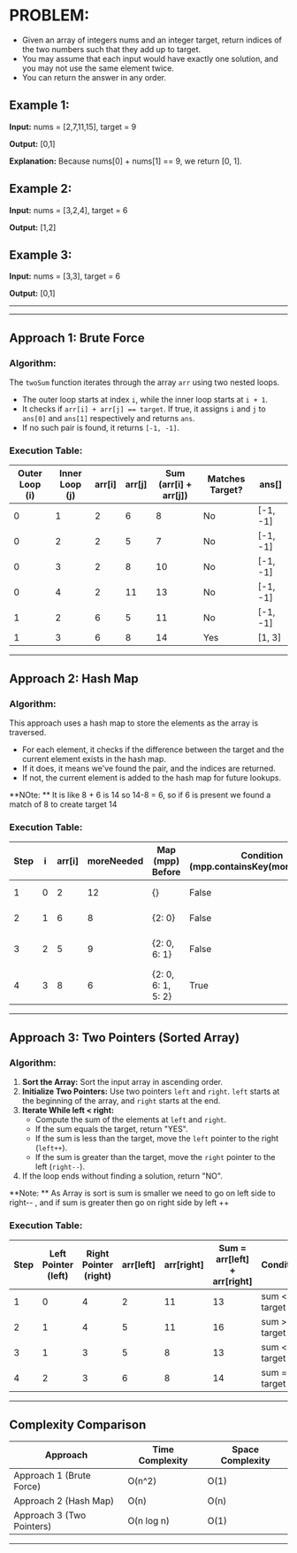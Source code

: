 # PROBLEM:
- Given an array of integers nums and an integer target, return indices of the two numbers such that they add up to target.
- You may assume that each input would have exactly one solution, and you may not use the same element twice.
- You can return the answer in any order.

## Example 1:

**Input:** nums = [2,7,11,15], target = 9

**Output:** [0,1]

**Explanation:** Because nums[0] + nums[1] == 9, we return [0, 1].

## Example 2:

**Input:** nums = [3,2,4], target = 6

**Output:** [1,2]

## Example 3:

**Input:** nums = [3,3], target = 6

**Output:** [0,1]

---
---

## Approach 1: Brute Force

### Algorithm:
The `twoSum` function iterates through the array `arr` using two nested loops.
- The outer loop starts at index `i`, while the inner loop starts at `i + 1`.
- It checks if `arr[i] + arr[j] == target`. If true, it assigns `i` and `j` to `ans[0]` and `ans[1]` respectively and returns `ans`.
- If no such pair is found, it returns `[-1, -1]`.

### Execution Table:

| Outer Loop (i) | Inner Loop (j) | arr[i] | arr[j] | Sum (arr[i] + arr[j]) | Matches Target? | ans[]   |
|----------------|-----------------|--------|--------|-----------------------|------------------|---------|
| 0              | 1               | 2      | 6      | 8                     | No               | [-1, -1]|
| 0              | 2               | 2      | 5      | 7                     | No               | [-1, -1]|
| 0              | 3               | 2      | 8      | 10                    | No               | [-1, -1]|
| 0              | 4               | 2      | 11     | 13                    | No               | [-1, -1]|
| 1              | 2               | 6      | 5      | 11                    | No               | [-1, -1]|
| 1              | 3               | 6      | 8      | 14                    | Yes              | [1, 3]  |

---

## Approach 2: Hash Map

### Algorithm:
This approach uses a hash map to store the elements as the array is traversed.
- For each element, it checks if the difference between the target and the current element exists in the hash map. 
- If it does, it means we've found the pair, and the indices are returned.
- If not, the current element is added to the hash map for future lookups.

**NOte: **  It is like 8 + 6 is 14 so 14-8 = 6, so if 6 is present we found a match of 8 to create target 14

### Execution Table:

| Step | i | arr[i] | moreNeeded | Map (mpp) Before | Condition (mpp.containsKey(moreNeeded)) | Map (mpp) After | ans     |
|------|---|--------|------------|------------------|------------------------------------------|-----------------|---------|
| 1    | 0 | 2      | 12         | {}               | False                                    | {2: 0}          | [-1, -1]|
| 2    | 1 | 6      | 8          | {2: 0}           | False                                    | {2: 0, 6: 1}    | [-1, -1]|
| 3    | 2 | 5      | 9          | {2: 0, 6: 1}     | False                                    | {2: 0, 6: 1, 5: 2} | [-1, -1]|
| 4    | 3 | 8      | 6          | {2: 0, 6: 1, 5: 2} | True                                    | {2: 0, 6: 1, 5: 2} | [1, 3]  |

---

## Approach 3: Two Pointers (Sorted Array)

### Algorithm:
1. **Sort the Array:** Sort the input array in ascending order.
2. **Initialize Two Pointers:** Use two pointers `left` and `right`. `left` starts at the beginning of the array, and `right` starts at the end.
3. **Iterate While left < right:**
    - Compute the sum of the elements at `left` and `right`.
    - If the sum equals the target, return "YES".
    - If the sum is less than the target, move the `left` pointer to the right (`left++`).
    - If the sum is greater than the target, move the `right` pointer to the left (`right--`).
4. If the loop ends without finding a solution, return "NO".

**Note: ** As Array is sort is sum is smaller we need to go on left side to right-- , and if sum is greater then go on right side by left ++ 

### Execution Table:

| Step | Left Pointer (left) | Right Pointer (right) | arr[left] | arr[right] | Sum = arr[left] + arr[right] | Condition     | Action      |
|------|---------------------|-----------------------|-----------|------------|-----------------------------|---------------|-------------|
| 1    | 0                   | 4                     | 2         | 11         | 13                          | sum < target  | left++      |
| 2    | 1                   | 4                     | 5         | 11         | 16                          | sum > target  | right--     |
| 3    | 1                   | 3                     | 5         | 8          | 13                          | sum < target  | left++      |
| 4    | 2                   | 3                     | 6         | 8          | 14                          | sum == target | Return "YES" |

---

## Complexity Comparison

| Approach        | Time Complexity | Space Complexity |
|-----------------|-----------------|------------------|
| Approach 1 (Brute Force) | O(n^2)        | O(1)              |
| Approach 2 (Hash Map)    | O(n)          | O(n)              |
| Approach 3 (Two Pointers) | O(n log n)    | O(1)              |

---
